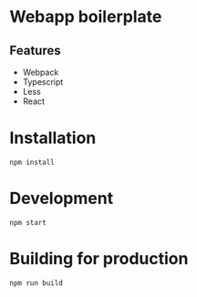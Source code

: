 # Webapp boilerplate

## Features

- Webpack
- Typescript
- Less
- React

# Installation

```
npm install
```

# Development

```
npm start
```

# Building for production

```
npm run build
```
